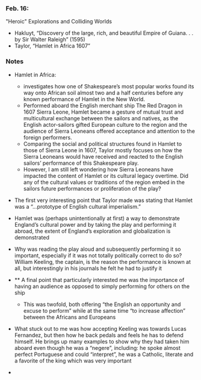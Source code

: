 ### Feb. 16:

"Heroic" Explorations and Colliding Worlds

- Hakluyt, “Discovery of the large, rich, and beautiful Empire of Guiana. . . by Sir Walter Raleigh” (1595)
- Taylor, “Hamlet in Africa 1607”

### Notes

- Hamlet in Africa:
    - investigates how one of Shakespeare’s most popular works found its way onto African soil almost two and a half centuries before any known performance of Hamlet in the New World.
    - Performed aboard the English merchant ship The Red Dragon in 1607 Sierra Leone, Hamlet became a gesture of mutual trust and multicultural exchange between the sailors and natives, as the English actor-sailors gifted European culture to the region and the audience of Sierra Leoneans offered acceptance and attention to the foreign performers.
    - Comparing the social and political structures found in Hamlet to those of Sierra Leone in 1607, Taylor mostly focuses on how the Sierra Leoneans would have received and reacted to the English sailors’ performance of this Shakespeare play.
    - However, I am still left wondering how Sierra Leoneans have impacted the content of Hamlet or its cultural legacy overtime. Did any of the cultural values or traditions of the region embed in the sailors future performances or proliferation of the play?

- The first very interesting point that Taylor made was stating that Hamlet was a “…prototype of English cultural imperialism.”
- Hamlet was (perhaps unintentionally at first) a way to demonstrate England’s cultural power and by taking the play and performing it abroad, the extent of England’s exploration and globalization is demonstrated
- Why was reading the play aloud and subsequently performing it so important, especially if it was not totally politically correct to do so? William Keeling, the captain, is the reason the performance is known at all, but interestingly in his journals he felt he had to justify it
- ** A final point that particularly interested me was the importance of having an audience as opposed to simply performing for others on the ship
    - This was twofold, both offering “the English an opportunity and excuse to perform” while at the same time “to increase affection” between the Africans and Europeans
- What stuck out to me was how accepting Keeling was towards Lucas Fernandez, but then how he back pedals and feels he has to defend himself. He brings up many examples to show why they had taken him aboard even though he was a “negere”, including: he spoke almost perfect Portuguese and could “interpret”, he was a Catholic, literate and a favorite of the king which was very important
- 
